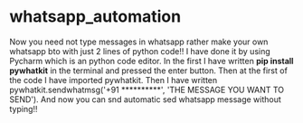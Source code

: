 # whatsapp_automation
Now you need not type messages in whatsapp rather make your own whatsapp bto with just 2 lines of python code!!
I have done it by using Pycharm which is an python code editor.
In the first I have written **pip install pywhatkit** in the terminal and pressed the enter button.
Then at the first of the code I have imported pywhatkit.
Then I have written pywhatkit.sendwhatmsg('+91 **********', 'THE MESSAGE YOU WANT TO SEND').
And now you can snd automatic sed whatsapp message without typing!!
